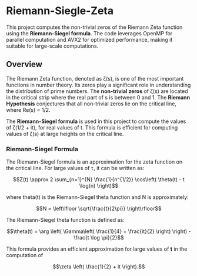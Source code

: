 # Riemann-Siegle-Zeta
This project computes the non-trivial zeros of the Riemann Zeta function using the **Riemann-Siegel formula**. The code leverages OpenMP for parallel computation and AVX2 for optimized performance, making it suitable for large-scale computations.

## Overview

The Riemann Zeta function, denoted as ζ(s), is one of the most important functions in number theory. Its zeros play a significant role in understanding the distribution of prime numbers. The **non-trivial zeros** of ζ(s) are located in the critical strip where the real part of s is between 0 and 1. The **Riemann Hypothesis** conjectures that all non-trivial zeros lie on the critical line, where Re(s) = 1/2.

The **Riemann-Siegel formula** is used in this project to compute the values of ζ(1/2 + it), for real values of t. This formula is efficient for computing values of ζ(s) at large heights on the critical line.

### Riemann-Siegel Formula

The Riemann-Siegel formula is an approximation for the zeta function on the critical line. For large values of `t`, it can be written as:
```math
Z(t) \approx 2 \sum_{n=1}^{N} \frac{1}{n^{1/2}} \cos\left( \theta(t) - t \log(n) \right)
```
where theta(t) is the Riemann-Siegel theta function and  N is approximately:
```math
N = \left\lfloor \sqrt{\frac{t}{2\pi}} \right\rfloor
```
The Riemann-Siegel theta function is defined as:
```math
\theta(t) = \arg \left( \Gamma\left( \frac{1}{4} + \frac{it}{2} \right) \right) - \frac{t \log \pi}{2}
```

This formula provides an efficient approximation for large values of **t** in the computation of 
```math
\zeta \left( \frac{1}{2} + it \right).
```

